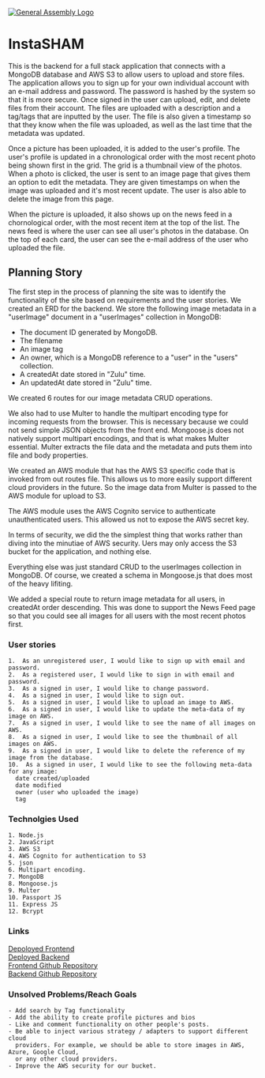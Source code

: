 [![General Assembly Logo](https://camo.githubusercontent.com/1a91b05b8f4d44b5bbfb83abac2b0996d8e26c92/687474703a2f2f692e696d6775722e636f6d2f6b6538555354712e706e67)](https://generalassemb.ly/education/web-development-immersive)

# InstaSHAM

This is the backend for a full stack application that connects with a MongoDB database and AWS S3 to allow users to upload and store files. The application allows you to sign up for your own individual account with an e-mail address and password.  The password is hashed by the system so that it is more secure.  Once signed in the user can upload, edit, and delete files from their account.  The files are uploaded with a description and a tag/tags that are inputted by the user. The file is also given a timestamp so that they know when the file was uploaded, as well as the last time that the metadata was updated.

Once a picture has been uploaded, it is added to the user's profile.  The user's profile is updated in a chronological order with the most recent photo being shown first in the grid.  The grid is a thumbnail view of the photos.  When a photo is clicked, the user is sent to an image page that gives them an option to edit the metadata.  They are given timestamps on when the image was uploaded and it's most recent update. The user is also able to delete the image from this page.

When the picture is uploaded, it also shows up on the news feed in a chornological order, with the most recent item at the top of the list.  The news feed is where the user can see all user's photos in the database.  On the top of each card, the user can see the e-mail address of the user who uploaded the file.

## Planning Story

The first step in the process of planning the site was to identify the functionality of the site based on requirements and the user stories.  We created an ERD for the backend. We store the following image metadata in a "userImage" document in a "userImages" collection in MongoDB:
* The document ID generated by MongoDB.
* The filename
* An image tag
* An owner, which is a MongoDB reference to a "user" in the "users" collection. 
* A createdAt date stored in "Zulu" time.
* An updatedAt date stored in "Zulu" time. 

We created 6 routes for our image metadata CRUD operations.

We also had to use Multer to handle the multipart encoding type for incoming requests from the browser. This is necessary because we could not send simple JSON
objects from the front end. Mongoose.js does not natively support multipart encodings, and that is what makes Multer essential. Multer extracts the file data and the metadata and puts them into file and body properties. 

We created an AWS module that has the AWS S3 specific code that is invoked from out routes file. This allows us to more easily support different cloud providers
in the future. So the image data from Multer is passed to the AWS module for upload to S3.

The AWS module uses the AWS Cognito service to authenticate unauthenticated users. This allowed us not to expose the AWS secret key.

In terms of security, we did the the simplest thing that works rather than diving into the minutiae of AWS security. Uers may only access the S3 bucket for the application, and nothing else. 

Everything else was just standard CRUD to the userImages collection in MongoDB. Of course, we created a schema in Mongoose.js that does most of the heavy lifiting.

We added a special route to return image metadata for all users, in createdAt order descending. This was done to support the News Feed page so that you could see all images for all users with the most recent photos first.

### User stories
    1.  As an unregistered user, I would like to sign up with email and password.
    2.  As a registered user, I would like to sign in with email and password.
    3.  As a signed in user, I would like to change password.
    4.  As a signed in user, I would like to sign out.
    5.  As a signed in user, I would like to upload an image to AWS.
    6.  As a signed in user, I would like to update the meta-data of my image on AWS.
    7.  As a signed in user, I would like to see the name of all images on AWS.
    8.  As a signed in user, I would like to see the thumbnail of all images on AWS.
    9.  As a signed in user, I would like to delete the reference of my image from the database.
    10.  As a signed in user, I would like to see the following meta-data for any image:
      date created/uploaded
      date modified
      owner (user who uploaded the image)
      tag

### Technolgies Used
    1. Node.js 
    2. JavaScript
    3. AWS S3
    4. AWS Cognito for authentication to S3
    5. json
    6. Multipart encoding.
    7. MongoDB
    8. Mongoose.js
    9. Multer
    10. Passport JS
    11. Express JS
    12. Bcrypt


### Links
  [Depoloyed Frontend](https://sei-tigers-404brainnotfound.github.io/group-project-front-end/#/) <br>
  [Deployed Backend](https://git.heroku.com/young-gorge-48445.git) <br>
  [Frontend Github Repository](https://github.com/SEI-Tigers-404BrainNotFound/group-project-front-end)<br>
  [Backend Github Repository](https://github.com/SEI-Tigers-404BrainNotFound/group-project-back-end)

### Unsolved Problems/Reach Goals
    - Add search by Tag functionality
    - Add the ability to create profile pictures and bios
    - Like and comment functionality on other people's posts.
    - Be able to inject various strategy / adapters to support different cloud
      providers. For example, we should be able to store images in AWS, Azure, Google Cloud,
      or any other cloud providers.
    - Improve the AWS security for our bucket.  

